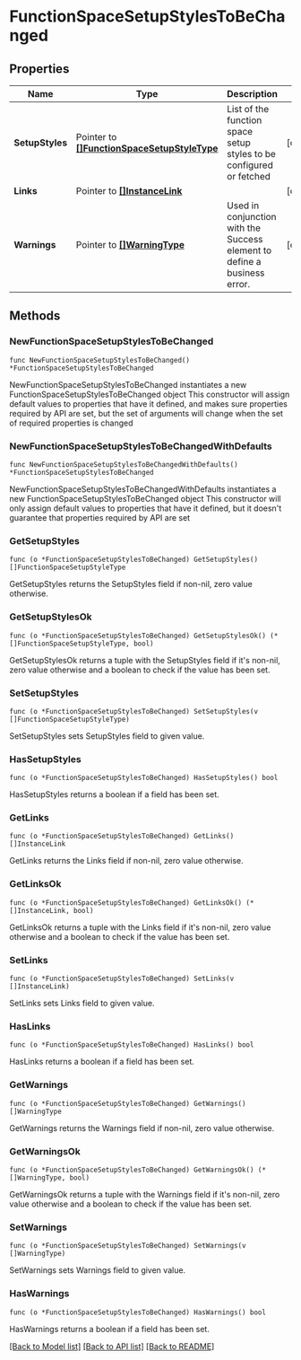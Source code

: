 # FunctionSpaceSetupStylesToBeChanged

## Properties

Name | Type | Description | Notes
------------ | ------------- | ------------- | -------------
**SetupStyles** | Pointer to [**[]FunctionSpaceSetupStyleType**](FunctionSpaceSetupStyleType.md) | List of the function space setup styles to be configured or fetched | [optional] 
**Links** | Pointer to [**[]InstanceLink**](InstanceLink.md) |  | [optional] 
**Warnings** | Pointer to [**[]WarningType**](WarningType.md) | Used in conjunction with the Success element to define a business error. | [optional] 

## Methods

### NewFunctionSpaceSetupStylesToBeChanged

`func NewFunctionSpaceSetupStylesToBeChanged() *FunctionSpaceSetupStylesToBeChanged`

NewFunctionSpaceSetupStylesToBeChanged instantiates a new FunctionSpaceSetupStylesToBeChanged object
This constructor will assign default values to properties that have it defined,
and makes sure properties required by API are set, but the set of arguments
will change when the set of required properties is changed

### NewFunctionSpaceSetupStylesToBeChangedWithDefaults

`func NewFunctionSpaceSetupStylesToBeChangedWithDefaults() *FunctionSpaceSetupStylesToBeChanged`

NewFunctionSpaceSetupStylesToBeChangedWithDefaults instantiates a new FunctionSpaceSetupStylesToBeChanged object
This constructor will only assign default values to properties that have it defined,
but it doesn't guarantee that properties required by API are set

### GetSetupStyles

`func (o *FunctionSpaceSetupStylesToBeChanged) GetSetupStyles() []FunctionSpaceSetupStyleType`

GetSetupStyles returns the SetupStyles field if non-nil, zero value otherwise.

### GetSetupStylesOk

`func (o *FunctionSpaceSetupStylesToBeChanged) GetSetupStylesOk() (*[]FunctionSpaceSetupStyleType, bool)`

GetSetupStylesOk returns a tuple with the SetupStyles field if it's non-nil, zero value otherwise
and a boolean to check if the value has been set.

### SetSetupStyles

`func (o *FunctionSpaceSetupStylesToBeChanged) SetSetupStyles(v []FunctionSpaceSetupStyleType)`

SetSetupStyles sets SetupStyles field to given value.

### HasSetupStyles

`func (o *FunctionSpaceSetupStylesToBeChanged) HasSetupStyles() bool`

HasSetupStyles returns a boolean if a field has been set.

### GetLinks

`func (o *FunctionSpaceSetupStylesToBeChanged) GetLinks() []InstanceLink`

GetLinks returns the Links field if non-nil, zero value otherwise.

### GetLinksOk

`func (o *FunctionSpaceSetupStylesToBeChanged) GetLinksOk() (*[]InstanceLink, bool)`

GetLinksOk returns a tuple with the Links field if it's non-nil, zero value otherwise
and a boolean to check if the value has been set.

### SetLinks

`func (o *FunctionSpaceSetupStylesToBeChanged) SetLinks(v []InstanceLink)`

SetLinks sets Links field to given value.

### HasLinks

`func (o *FunctionSpaceSetupStylesToBeChanged) HasLinks() bool`

HasLinks returns a boolean if a field has been set.

### GetWarnings

`func (o *FunctionSpaceSetupStylesToBeChanged) GetWarnings() []WarningType`

GetWarnings returns the Warnings field if non-nil, zero value otherwise.

### GetWarningsOk

`func (o *FunctionSpaceSetupStylesToBeChanged) GetWarningsOk() (*[]WarningType, bool)`

GetWarningsOk returns a tuple with the Warnings field if it's non-nil, zero value otherwise
and a boolean to check if the value has been set.

### SetWarnings

`func (o *FunctionSpaceSetupStylesToBeChanged) SetWarnings(v []WarningType)`

SetWarnings sets Warnings field to given value.

### HasWarnings

`func (o *FunctionSpaceSetupStylesToBeChanged) HasWarnings() bool`

HasWarnings returns a boolean if a field has been set.


[[Back to Model list]](../README.md#documentation-for-models) [[Back to API list]](../README.md#documentation-for-api-endpoints) [[Back to README]](../README.md)


